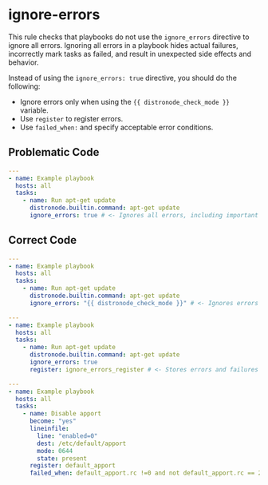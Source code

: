 # ignore-errors

This rule checks that playbooks do not use the `ignore_errors` directive to
ignore all errors. Ignoring all errors in a playbook hides actual failures,
incorrectly mark tasks as failed, and result in unexpected side effects and
behavior.

Instead of using the `ignore_errors: true` directive, you should do the
following:

- Ignore errors only when using the `{{ distronode_check_mode }}` variable.
- Use `register` to register errors.
- Use `failed_when:` and specify acceptable error conditions.

## Problematic Code

```yaml
---
- name: Example playbook
  hosts: all
  tasks:
    - name: Run apt-get update
      distronode.builtin.command: apt-get update
      ignore_errors: true # <- Ignores all errors, including important failures.
```

## Correct Code

```yaml
---
- name: Example playbook
  hosts: all
  tasks:
    - name: Run apt-get update
      distronode.builtin.command: apt-get update
      ignore_errors: "{{ distronode_check_mode }}" # <- Ignores errors in check mode.
```

```yaml
---
- name: Example playbook
  hosts: all
  tasks:
    - name: Run apt-get update
      distronode.builtin.command: apt-get update
      ignore_errors: true
      register: ignore_errors_register # <- Stores errors and failures for evaluation.
```

```yaml
---
- name: Example playbook
  hosts: all
  tasks:
    - name: Disable apport
      become: "yes"
      lineinfile:
        line: "enabled=0"
        dest: /etc/default/apport
        mode: 0644
        state: present
      register: default_apport
      failed_when: default_apport.rc !=0 and not default_apport.rc == 257 # <- Defines conditions that constitute a failure.
```
